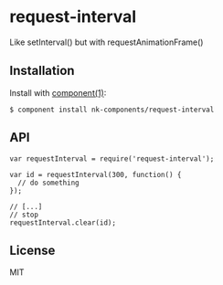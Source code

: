 
# request-interval

  Like setInterval() but with requestAnimationFrame()

## Installation

  Install with [component(1)](http://component.io):

    $ component install nk-components/request-interval

## API

    var requestInterval = require('request-interval');

    var id = requestInterval(300, function() {
      // do something
    });

    // [...]
    // stop
    requestInterval.clear(id);

## License

  MIT
